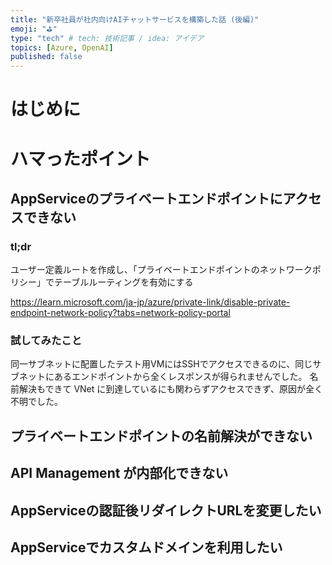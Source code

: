 ```yaml
---
title: "新卒社員が社内向けAIチャットサービスを構築した話 (後編)"
emoji: "⛳"
type: "tech" # tech: 技術記事 / idea: アイデア
topics: [Azure, OpenAI]
published: false
---
```


# はじめに

# ハマったポイント

## AppServiceのプライベートエンドポイントにアクセスできない

### tl;dr

ユーザー定義ルートを作成し、「プライベートエンドポイントのネットワークポリシー」でテーブルルーティングを有効にする

https://learn.microsoft.com/ja-jp/azure/private-link/disable-private-endpoint-network-policy?tabs=network-policy-portal

### 試してみたこと
同一サブネットに配置したテスト用VMにはSSHでアクセスできるのに、同じサブネットにあるエンドポイントから全くレスポンスが得られませんでした。
名前解決もできて VNet に到達しているにも関わらずアクセスできず、原因が全く不明でした。

## プライベートエンドポイントの名前解決ができない

## API Management が内部化できない

## AppServiceの認証後リダイレクトURLを変更したい

## AppServiceでカスタムドメインを利用したい

